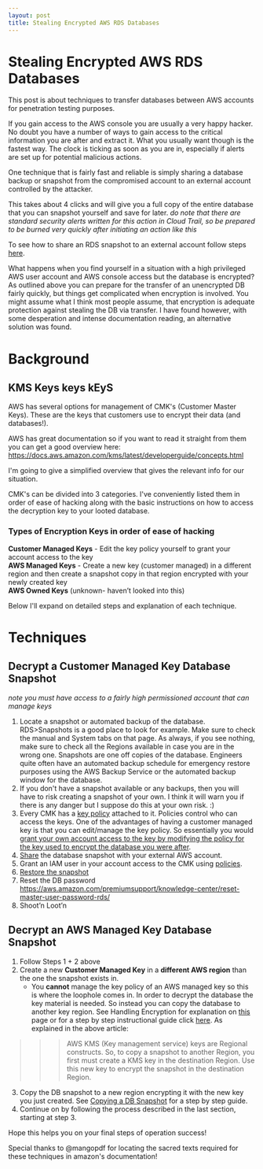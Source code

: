 ```yaml
---
layout: post
title: Stealing Encrypted AWS RDS Databases
--- 
```

# Stealing Encrypted AWS RDS Databases 
 
This post is about techniques to transfer databases between AWS accounts for penetration testing purposes.
 
 If you gain access to the AWS console you are usually a very happy hacker. No doubt you have a number of ways to gain access to the critical information you are after and extract it. What you usually want though is the fastest way. The clock is ticking as soon as you are in, especially if alerts are set up for potential malicious actions. 
 
One technique that is fairly fast and reliable is simply sharing a database backup or snapshot from the compromised account to an external account controlled by the attacker. 
 
This takes about 4 clicks and will give you a full copy of the entire database that you can snapshot yourself and save for later. *do note that there are standard security alerts written for this action in Cloud Trail, so be prepared to be burned very quickly after initiating an action like this*
 
To see how to share an RDS snapshot to an external account follow steps [here](https://docs.aws.amazon.com/AmazonRDS/latest/UserGuide/USER_ShareSnapshot.html).
 
What happens when you find yourself in a situation with a high privileged AWS user account and AWS console access but the database is encrypted? As outlined above you can prepare for the transfer of an unencrypted DB fairly quickly, but things get complicated when encryption is involved. You might assume what I think most people assume, that encryption is adequate protection against stealing the DB via transfer. I have found however, with some desperation and intense documentation reading, an alternative solution was found.
 
# Background
## KMS Keys keys kEyS
 
AWS has several options for management of CMK's (Customer Master Keys). These are the keys that customers use to encrypt their data (and databases!).
 
AWS has great documentation so if you want to read it straight from them you can get a good overview here: https://docs.aws.amazon.com/kms/latest/developerguide/concepts.html
 
I'm going to give a simplified overview that gives the relevant info for our situation.
 
CMK's can be divided into 3 categories. I've conveniently listed them in order of ease of hacking along with  the basic instructions on how to access the decryption key to your looted database.
 
### Types of Encryption Keys in order of ease of hacking
**Customer Managed Keys** - Edit the key policy yourself to grant your account access to the key  
**AWS Managed Keys** - Create a new key (customer managed) in a different region and then create a snapshot copy in that region encrypted with your newly created key  
**AWS Owned Keys** (unknown- haven’t looked into this)
 
Below I'll expand on detailed steps and explanation of each technique.
 
# Techniques
## Decrypt a Customer Managed Key Database Snapshot
*note you must have access to a fairly high permissioned account that can manage keys*
1. Locate a snapshot or automated backup of the database. RDS>Snapshots is a good place to look for example. Make sure to check the manual and System tabs on that page. As always, if you see nothing, make sure to check all the Regions available in case you are in the wrong one. Snapshots are one off copies of the database. Engineers quite often have an automated backup schedule for emergency restore purposes using the AWS Backup Service or the automated backup window for the database.
2. If you don't have a snapshot available or any backups, then you will have to risk creating a snapshot of your own. I think it will warn you if there is any danger but I suppose do this at your own risk. :)
3. Every CMK has a [key policy](https://docs.aws.amazon.com/kms/latest/developerguide/key-policies.html) attached to it. Policies control who can access the keys. One of the advantages of having a customer managed key is that you can edit/manage the key policy. So essentially you would [grant your own account access to the key by modifying the policy for the key used to encrypt the database you were after](https://docs.aws.amazon.com/kms/latest/developerguide/key-policy-modifying-external-accounts.html).
4. [Share](https://docs.aws.amazon.com/AmazonRDS/latest/UserGuide/USER_ShareSnapshot.html) the database snapshot with your external AWS account.
5. Grant an IAM user in your account access to the CMK using [policies](https://docs.aws.amazon.com/kms/latest/developerguide/iam-policies.html).
6. [Restore the snapshot](https://docs.aws.amazon.com/AmazonRDS/latest/UserGuide/USER_ShareSnapshot.html)
7. Reset the DB password https://aws.amazon.com/premiumsupport/knowledge-center/reset-master-user-password-rds/
8. Shoot’n Loot’n
 
## Decrypt an AWS Managed Key Database Snapshot
1. Follow Steps 1 + 2 above
2. Create a new **Customer Managed Key** in a **different AWS region** than the one the snapshot exists in. 
    - You **cannot** manage the key policy of an AWS managed key so this is where the loophole comes in. In order to decrypt the database the key material is needed. So instead you can copy the database to another key region. See Handling Encryption for explanation on [this](https://docs.aws.amazon.com/AmazonRDS/latest/UserGuide/USER_CopySnapshot.html) page or for a step by step instructional guide click [here](https://aws.amazon.com/blogs/database/securing-data-in-amazon-rds-using-aws-kms-encryption/). 
As explained in the above article:
>>>AWS KMS (Key management service) keys are Regional constructs. So, to copy a snapshot to another Region, you first must create a KMS key in the destination Region. Use this new key to encrypt the snapshot in the destination Region.
3. Copy the DB snapshot to a new region encrypting it with the new key you just created. See [Copying a DB Snapshot](https://docs.aws.amazon.com/AmazonRDS/latest/UserGuide/USER_CopySnapshot.html) for a step by step guide.
4. Continue on by following the process described in the last section, starting at step 3.
 
Hope this helps you on your final steps of operation success!

Special thanks to @mangopdf for locating the sacred texts required for these techniques in amazon's documentation!

